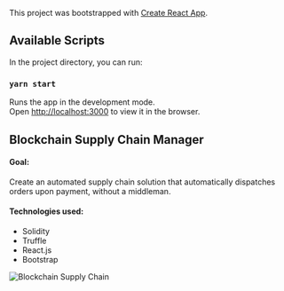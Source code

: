 This project was bootstrapped with [Create React App](https://github.com/facebook/create-react-app).

## Available Scripts

In the project directory, you can run:

### `yarn start`

Runs the app in the development mode.<br />
Open [http://localhost:3000](http://localhost:3000) to view it in the browser.

## Blockchain Supply Chain Manager

#### Goal:

Create an automated supply chain solution that automatically dispatches orders upon payment, without a middleman.

#### Technologies used:

- Solidity
- Truffle
- React.js
- Bootstrap

![Blockchain Supply Chain](https://imgur.com/yBoFITA)
